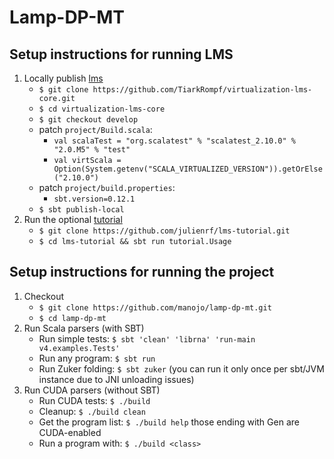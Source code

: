 Lamp-DP-MT
============

## Setup instructions for running LMS
1. Locally publish [lms](https://github.com/tiarkrompf/virtualization-lms-core)
    * `$ git clone https://github.com/TiarkRompf/virtualization-lms-core.git`
    * `$ cd virtualization-lms-core`
    * `$ git checkout develop`
    * patch `project/Build.scala`:
        * `val scalaTest = "org.scalatest" % "scalatest_2.10.0" % "2.0.M5" % "test"`
        * `val virtScala = Option(System.getenv("SCALA_VIRTUALIZED_VERSION")).getOrElse("2.10.0")`
    * patch `project/build.properties`:
        * `sbt.version=0.12.1`
    * `$ sbt publish-local`
2. Run the optional [tutorial](https://github.com/julienrf/lms-tutorial)
    * `$ git clone https://github.com/julienrf/lms-tutorial.git`
    * `$ cd lms-tutorial && sbt run tutorial.Usage`

## Setup instructions for running the project
1. Checkout
    * `$ git clone https://github.com/manojo/lamp-dp-mt.git`
    * `$ cd lamp-dp-mt`
2. Run Scala parsers (with SBT)
    * Run simple tests: `$ sbt 'clean' 'librna' 'run-main v4.examples.Tests'`
    * Run any program: `$ sbt run`
    * Run Zuker folding: `$ sbt zuker` (you can run it only once per sbt/JVM instance due to JNI unloading issues)
3. Run CUDA parsers (without SBT)
    * Run CUDA tests: `$ ./build`
    * Cleanup: `$ ./build clean`
    * Get the program list: `$ ./build help` those ending with Gen are CUDA-enabled
    * Run a program with: `$ ./build <class>`
